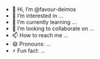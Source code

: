 - 👋 Hi, I’m @favour-deimos
- 👀 I’m interested in ...
- 🌱 I’m currently learning ...
- 💞️ I’m looking to collaborate on ...
- 📫 How to reach me ...
- 😄 Pronouns: ...
- ⚡ Fun fact: ...

<!---
favour-deimos/favour-deimos is a ✨ special ✨ repository because its `README.md` (this file) appears on your GitHub profile.
You can click the Preview link to take a look at your changes.
--->
